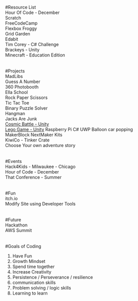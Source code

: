 #Resource List</br>
Hour Of Code - December</br>
Scratch</br>
FreeCodeCamp</br>
Flexbox Froggy</br>
Grid Garden</br>
Edabit</br>
Tim Corey - C# Challenge</br>
Brackeys - Unity</br>
Minecraft - Education Edition</br>
</br>
</br>
#Projects</br>
MadLibs</br>
Guess A Number</br>
360 Photobooth</br>
Ella School</br>
Rock Paper Scissors</br>
Tic Tac Toe</br>
Binary Puzzle Solver</br>
Hangman</br>
Jacks Are Junk</br>
<a href="https://kevmoens.s3.amazonaws.com/CosmicBattle/index.html">Cosmic Battle - Unity</a></br>
<a href="https://kevmoens.s3.amazonaws.com/LegoSampleGame/index.html">Lego Game - Unity</a>
Raspberry Pi C# UWP Balloon car popping</br>
MakerBlock NextMaker Kits</br>
KiwiCo - Tinker Crate</br>
Choose Your own adventure story</br>
</br>
</br>
#Events</br>
Hack4Kids - Milwaukee - Chicago</br>
Hour of Code - December</br>
That Conference - Summer</br>
</br>
</br>
#Fun</br>
itch.io</br>
Modify Site using Developer Tools</br>
</br>
</br>
#Future</br>
Hackathon</br>
AWS Summit</br>
</br>
</br>
#Goals of Coding</br>
1. Have Fun</br>
2. Growth Mindset</br>
3. Spend time together</br> 
4. Increase Creativity</br>
5. Persistence / Perseverance / resilience</br>
6. communication skills</br>
7. Problem solving / logic skills</br>
8. Learning to learn</br>
